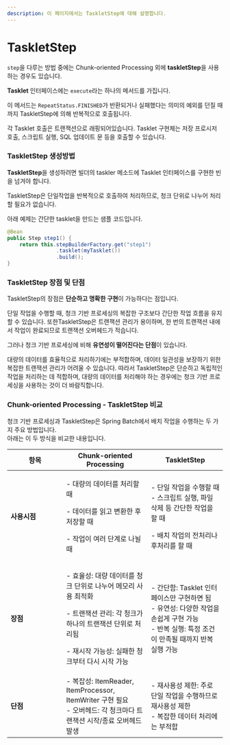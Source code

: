 ```yaml
---
description: 이 페이지에서는 TaskletStep에 대해 설명합니다.
---
```


# TaskletStep

`step`을 다루는 방법 중에는 Chunk-oriented Processing 외에 **taskletStep**을 사용하는 경우도 있습니다.



**Tasklet** 인터페이스에는 `execute`라는 하나의 메서드를 가집니다.

이 메서드는 `RepeatStatus.FINISHED`가 반환되거나 실패했다는 의미의 예외를 던질 때까지 TaskletStep에 의해 반복적으로 호출됩니다.

각 Tasklet 호출은 트랜잭션으로 래핑되어있습니다. Tasklet 구현체는 저장 프로시저 호출, 스크립트 실행, SQL 업데이트 문 등을 호출할 수 있습니다.



### **TaskletStep 생성방법**

**TaskletStep**을 생성하려면 빌더의 taskler 메소드에 Tasklet 인터페이스를 구현한 빈을 넘겨야 합니다.&#x20;

TaskletStep은 단일작업을 반복적으로 호출하여 처리하므로, 청크 단위로 나누어 처리할 필요가 없습니다.&#x20;

아래 예제는 간단한 tasklet을 만드는 샘플 코드입니다.

```java
@Bean
public Step step1() {
    return this.stepBuilderFactory.get("step1")
    			.tasklet(myTasklet())
    			.build();
}
```



### TaskletStep 장점 및 단점

TaskletStep의 장점은 **단순하고 명확한 구현**이 가능하다는 점입니다.&#x20;

단일 작업을 수행할 때, 청크 기반 프로세싱의 복잡한 구조보다 간단한 작업 흐름을 유지할 수 있습니다.  또한TaskletStep은 트랜잭션 관리가 용이하며, 한 번의 트랜잭션 내에서 작업이 완료되므로 트랜잭션 오버헤드가 적습니다.&#x20;

그러나 청크 기반 프로세싱에 비해 **유연성이 떨어진다는 단점**이 있습니다.&#x20;

대량의 데이터를 효율적으로 처리하기에는 부적합하며, 데이터 일관성을 보장하기 위한 복잡한 트랜잭션 관리가 어려울 수 있습니다. 따라서 TaskletStep은 단순하고 독립적인 작업을 처리하는 데 적합하며, 대량의 데이터를 처리해야 하는 경우에는 청크 기반 프로세싱을 사용하는 것이 더 바람직합니다.



### Chunk-oriented Processing - TaskletStep 비교&#x20;

청크 기반 프로세싱과 TaskletStep은 Spring Batch에서 배치 작업을 수행하는 두 가지 주요 방법입니다. \
아래는 이 두 방식을 비교한 내용입니다.

<table><thead><tr><th width="114">항목</th><th>Chunk-oriented Processing</th><th>TaskletStep</th></tr></thead><tbody><tr><td><strong>사용시점</strong></td><td><p>- 대량의 데이터를 처리할 때 </p><p>- 데이터를 읽고 변환한 후 저장할 때 </p><p>- 작업이 여러 단계로 나뉠 때</p></td><td><p>- 단일 작업을 수행할 때 <br>- 스크립트 실행, 파일 삭제 등 간단한 작업을 할 때 </p><p>- 배치 작업의 전처리나 후처리를 할 때</p></td></tr><tr><td><strong>장점</strong></td><td><p>- 효율성: 대량 데이터를 청크 단위로 나누어 메모리 사용 최적화 </p><p>- 트랜잭션 관리: 각 청크가 하나의 트랜잭션 단위로 처리됨 </p><p>- 재시작 가능성: 실패한 청크부터 다시 시작 가능</p></td><td>- 간단함: Tasklet 인터페이스만 구현하면 됨 <br>- 유연성: 다양한 작업을 손쉽게 구현 가능 <br>- 반복 실행: 특정 조건이 만족될 때까지 반복 실행 가능</td></tr><tr><td><strong>단점</strong></td><td>- 복잡성: ItemReader, ItemProcessor, ItemWriter 구현 필요<br>- 오버헤드: 각 청크마다 트랜잭션 시작/종료 오버헤드 발생</td><td>- 재사용성 제한: 주로 단일 작업을 수행하므로 재사용성 제한 <br>- 복잡한 데이터 처리에는 부적합</td></tr></tbody></table>

